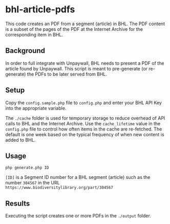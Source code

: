 # bhl-article-pdfs

This code creates an PDF from a segment (article) in BHL. The PDF content is a subset of the pages of the PDF at the Internet Archive for the corresponding item in BHL.

## Background

In order to full integrate with Unpaywall, BHL needs to present a PDF of the article found by Unpaywall. This script is meant to pre-generate (or re-generate) the PDFs to be later served from BHL.

## Setup

Copy the ``config.sample.php`` file to ``config.php`` and enter your BHL API Key into the appropriate variable.

The ``./cache`` folder is used for temporary storage to reduce overhead of API calls to BHL and the Internet Archive. Use the ``cache_lifetime`` value in the ``config.php`` file to control how often items in the cache are re-fetched. The default is one week based on the typical frequency of when new content is added to BHL.

## Usage

    php generate.php ID

``[ID]`` is a Segment ID number for a BHL segment (article) such as the number ``304567`` in the URL ``https://www.biodiversitylibrary.org/part/304567``

## Results

Executing the script creates one or more PDFs in the ``./output`` folder. 

